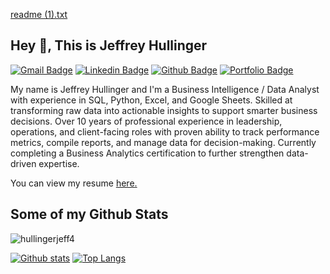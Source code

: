 [readme (1).txt](https://github.com/user-attachments/files/22753572/readme.1.txt)
## Hey 👋, This is Jeffrey Hullinger
[![Gmail Badge](https://img.shields.io/badge/-jeffreyhullinger44@gmail.com-c14438?style=flat&logo=Gmail&logoColor=white&link=mailto:jeffreyhullinger44@gmail.com)](mailto:jeffreyhullinger44@gmail.com) 
[![Linkedin Badge](https://img.shields.io/badge/-jeffrey-hullinger-0072b1?style=flat&logo=Linkedin&logoColor=white&link=https://www.linkedin.com/in/jeffrey-hullinger/)](https://www.linkedin.com/in/jeffrey-hullinger/) [![Github Badge](https://img.shields.io/badge/-hullingerjeff4-grey?style=flat&logo=github&logoColor=white&link=https://github.com/hullingerjeff4/)](https://www.github.com/hullingerjeff4/) [![Portfolio Badge](https://img.shields.io/badge/portfolio-web-blue?style=flat&link=https://github.com/hullingerjeff4/)](https://github.com/hullingerjeff4/) <p align='left'>My name is Jeffrey Hullinger and I'm a Business Intelligence / Data Analyst with experience in SQL, Python, Excel, and Google Sheets. Skilled at transforming raw data into actionable insights to support smarter business decisions. Over 10 years of professional experience in leadership, operations, and client-facing roles with proven ability to track performance metrics, compile reports, and manage data for decision-making. Currently completing a Business Analytics certification to further strengthen data-driven expertise.  </p><p align='left'> You can view my resume <a href='https://docs.google.com/document/d/1-P7jMnoToV3ogQysNK4aU0kZ4XfU1plw/edit?usp=drive_link&ouid=103864875214700498135&rtpof=true&sd=true ' target=_blank><u>here</u>.</a></p>
## Some of my Github Stats
<p align=left> <img src=https://komarev.com/ghpvc/?username=hullingerjeff4 alt=hullingerjeff4 /> </p>

[![Github stats](https://github-readme-stats.vercel.app/api?username=hullingerjeff4&show_icons=true&include_all_commits=true)](https://github.com/hullingerjeff4/github-readme-stats)
[![Top Langs](https://github-readme-stats.vercel.app/api/top-langs/?username=hullingerjeff4&layout=compact)](https://github.com/hullingerjeff4/github-readme-stats)
